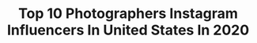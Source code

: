 ---
title: Top 10 Photographers Instagram Influencers In United States In 2020
description: >-
  Find top photographers Instagram influencers in United States in 2020. Most popular hashtags: #olgadunina #fashionmodel #portraitplay #fotografoslatinos.
platform: Instagram
profiles:
  - username: "mack0810"
    fullname: >-
      Giggity! 🇩🇴
    location: "United States"
    followers: 2791
    engagement: 1229
    commentsToLikes: 0.151655
    avatar: "https://scontent-ams4-1.cdninstagram.com/v/t51.2885-19/s320x320/35344216_1297136050420327_5407526854032621568_n.jpg?_nc_ht=scontent-ams4-1.cdninstagram.com&_nc_ohc=HH4eC10V0aMAX-qGPUV&oh=0ac7417500937cc426c0595ac9e7ec0e&oe=5EB7C9F2"
    verified: false
    hashtags: "#portrait, #bravopost, #thephotoplug, #discoverportrait"
  - username: "ryancphoto"
    fullname: >-
      𝐫𝐲𝐚𝐧 𝐜𝐡𝐚𝐧𝐠
    location: "United States"
    followers: 13002
    engagement: 1010
    commentsToLikes: 0.014442
    avatar: "https://scontent-lhr8-1.cdninstagram.com/v/t51.2885-19/s320x320/58423666_356769741613491_7278502624935018496_n.jpg?_nc_ht=scontent-lhr8-1.cdninstagram.com&_nc_ohc=XWjLneANk_sAX-BKmdN&oh=758ff02c8562bd658b5577a81f16fd97&oe=5EBC38A4"
    verified: false
    hashtags: "#thebandghost"
  - username: "gonzalofeophoto"
    fullname: >-
      Gonzalo Feo
    location: "United States"
    followers: 4749
    engagement: 393
    commentsToLikes: 0.082304
    avatar: "https://scontent-lhr8-1.cdninstagram.com/v/t51.2885-19/s320x320/71169101_1104431759766564_306410311290716160_n.jpg?_nc_ht=scontent-lhr8-1.cdninstagram.com&_nc_ohc=FAuiqZgrxs8AX8ZAVsD&oh=c23c85d3b4e1601582fe67b21395b125&oe=5EBB794F"
    verified: false
    hashtags: "#denim, #aqualung, #denimjacket, #miamiphotoshoot"
  - username: "vintage_champagne_"
    fullname: >-
      Christopher
    location: "United States"
    followers: 9167
    engagement: 637
    commentsToLikes: 0.051000
    avatar: "https://scontent-atl3-1.cdninstagram.com/v/t51.2885-19/s320x320/87615098_609740879867252_8652723139807019008_n.jpg?_nc_ht=scontent-atl3-1.cdninstagram.com&_nc_ohc=2xXzUi21-UIAX8hvoYP&oh=ca296c93b92e9c31b212653ed5f7cd9f&oe=5EB9F53D"
    verified: false
    hashtags: ""
  - username: "arsenyjabiev"
    fullname: >-
      Arseny Jabiev
    location: "United States"
    followers: 27885
    engagement: 363
    commentsToLikes: 0.018226
    avatar: "https://scontent-lhr8-1.cdninstagram.com/v/t51.2885-19/s320x320/80123821_591057824786566_1493674245547360256_n.jpg?_nc_ht=scontent-lhr8-1.cdninstagram.com&_nc_ohc=3Wdm4mKpSWgAX_SfTXT&oh=8a70dd736d068972cd6f9b1655c848d0&oe=5EBABB26"
    verified: false
    hashtags: "#olgadunina"
  - username: "collinstark"
    fullname: >-
      Collin Stark
    location: "United States"
    followers: 29846
    engagement: 471
    commentsToLikes: 0.024491
    avatar: "https://scontent-ams4-1.cdninstagram.com/v/t51.2885-19/s320x320/59094029_2221695394588211_4671990902611247104_n.jpg?_nc_ht=scontent-ams4-1.cdninstagram.com&_nc_ohc=gaRuXe-M8DoAX9XIqSo&oh=00929738b4ea37ab66db401bf0c36922&oe=5EBC5DA9"
    verified: false
    hashtags: "#family, #artist, #singer, #songwriter"
  - username: "shotbysosa"
    fullname: >-
      Sosa
    location: "United States"
    followers: 4204
    engagement: 715
    commentsToLikes: 0.072879
    avatar: "https://scontent-ams4-1.cdninstagram.com/v/t51.2885-19/s320x320/17663451_109034526312597_7514091120242982912_a.jpg?_nc_ht=scontent-ams4-1.cdninstagram.com&_nc_ohc=VRdwXobemaIAX8rRt3_&oh=b6ac4a8f869501f773c3f551193bee1f&oe=5EB82A08"
    verified: false
    hashtags: "#karawilsonstyle, #newyear, #engaged, #fiance"
  - username: "staskomarovski"
    fullname: >-
      Stas Komarovski
    location: "United States"
    followers: 8975
    engagement: 802
    commentsToLikes: 0.032754
    avatar: "https://scontent-lht6-1.cdninstagram.com/v/t51.2885-19/s320x320/41966162_1934802669942574_742735197077766144_n.jpg?_nc_ht=scontent-lht6-1.cdninstagram.com&_nc_ohc=1-clFlKfju8AX9j6B6s&oh=6487a7d67f59c47501623bcc73e2ec5c&oe=5EBA6276"
    verified: false
    hashtags: "#isabellafellows"
  - username: "jciphotos"
    fullname: >-
      Juan C Irizarry - Photographer
    location: "United States"
    followers: 19957
    engagement: 197
    commentsToLikes: 0.009767
    avatar: "https://scontent-ams4-1.cdninstagram.com/v/t51.2885-19/s320x320/50183208_2265092220413236_7195847431022444544_n.jpg?_nc_ht=scontent-ams4-1.cdninstagram.com&_nc_ohc=TTf82YfA_68AX8OQeCM&oh=21778ac66442403df0552c1464845936&oe=5ED9710B"
    verified: false
    hashtags: "#ballerina, #couple, #fall, #dancer"
  - username: "kingofsunsets"
    fullname: >-
      King of Sunsets
    location: "United States"
    followers: 5504
    engagement: 999
    commentsToLikes: 0.073233
    avatar: "https://scontent-lhr8-1.cdninstagram.com/v/t51.2885-19/s320x320/92026171_607339806791665_6659208631940022272_n.jpg?_nc_ht=scontent-lhr8-1.cdninstagram.com&_nc_ohc=l7sWy-_FJRMAX-x7aMq&oh=bd45a738f16129144c44888d818f9593&oe=5EBA6CEF"
    verified: false
    hashtags: ""
---